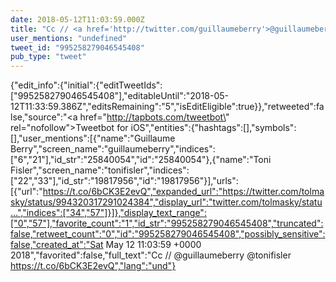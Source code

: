 ```yaml
---
date: 2018-05-12T11:03:59.000Z
title: "Cc // <a href='http://twitter.com/guillaumeberry'>@guillaumeberry</a> <a href='http://twitter.com/tonifisler'>@tonifisler</a> https://t.co/6bCK3E2evQ″"
user_mentions: "undefined"
tweet_id: "995258279046545408"
pub_type: "tweet"
---
```

{"edit_info":{"initial":{"editTweetIds":["995258279046545408"],"editableUntil":"2018-05-12T11:33:59.386Z","editsRemaining":"5","isEditEligible":true}},"retweeted":false,"source":"<a href=\"http://tapbots.com/tweetbot\" rel=\"nofollow\">Tweetbot for iΟS</a>","entities":{"hashtags":[],"symbols":[],"user_mentions":[{"name":"Guillaume Berry","screen_name":"guillaumeberry","indices":["6","21"],"id_str":"25840054","id":"25840054"},{"name":"Toni Fisler","screen_name":"tonifisler","indices":["22","33"],"id_str":"19817956","id":"19817956"}],"urls":[{"url":"https://t.co/6bCK3E2evQ","expanded_url":"https://twitter.com/tolmasky/status/994320317291024384","display_url":"twitter.com/tolmasky/statu…","indices":["34","57"]}]},"display_text_range":["0","57"],"favorite_count":"1","id_str":"995258279046545408","truncated":false,"retweet_count":"0","id":"995258279046545408","possibly_sensitive":false,"created_at":"Sat May 12 11:03:59 +0000 2018","favorited":false,"full_text":"Cc // @guillaumeberry @tonifisler https://t.co/6bCK3E2evQ","lang":"und"}
